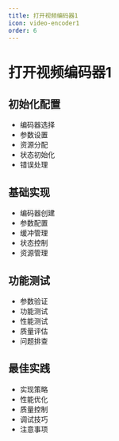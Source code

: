 ```yaml
---
title: 打开视频编码器1
icon: video-encoder1
order: 6
---
```


# 打开视频编码器1

## 初始化配置
- 编码器选择
- 参数设置
- 资源分配
- 状态初始化
- 错误处理

## 基础实现
- 编码器创建
- 参数配置
- 缓冲管理
- 状态控制
- 资源管理

## 功能测试
- 参数验证
- 功能测试
- 性能测试
- 质量评估
- 问题排查

## 最佳实践
- 实现策略
- 性能优化
- 质量控制
- 调试技巧
- 注意事项
